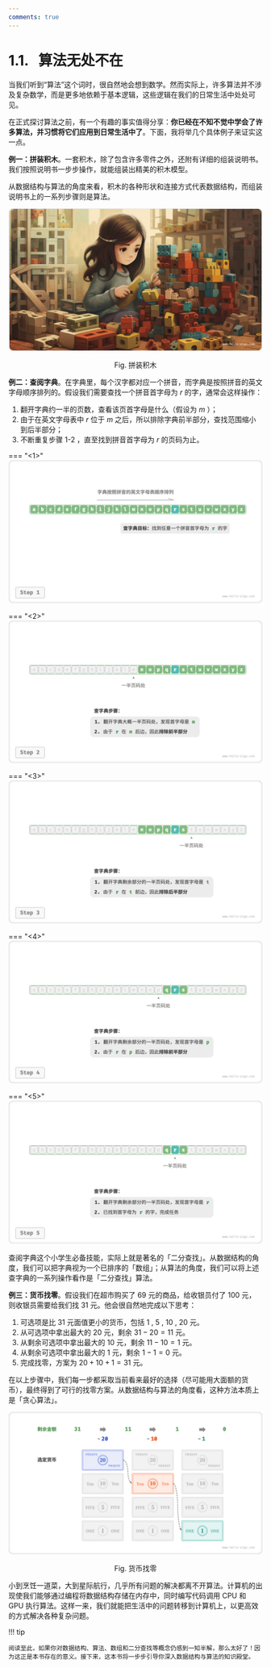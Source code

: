 ```yaml
---
comments: true
---
```


# 1.1. &nbsp; 算法无处不在

当我们听到“算法”这个词时，很自然地会想到数学。然而实际上，许多算法并不涉及复杂数学，而是更多地依赖于基本逻辑，这些逻辑在我们的日常生活中处处可见。

在正式探讨算法之前，有一个有趣的事实值得分享：**你已经在不知不觉中学会了许多算法，并习惯将它们应用到日常生活中了**。下面，我将举几个具体例子来证实这一点。

**例一：拼装积木**。一套积木，除了包含许多零件之外，还附有详细的组装说明书。我们按照说明书一步步操作，就能组装出精美的积木模型。

从数据结构与算法的角度来看，积木的各种形状和连接方式代表数据结构，而组装说明书上的一系列步骤则是算法。

![拼装积木](algorithms_are_everywhere.assets/assembling_blocks.jpg)

<p align="center"> Fig. 拼装积木 </p>

**例二：查阅字典**。在字典里，每个汉字都对应一个拼音，而字典是按照拼音的英文字母顺序排列的。假设我们需要查找一个拼音首字母为 $r$ 的字，通常会这样操作：

1. 翻开字典约一半的页数，查看该页首字母是什么（假设为 $m$ ）；
2. 由于在英文字母表中 $r$ 位于 $m$ 之后，所以排除字典前半部分，查找范围缩小到后半部分；
3. 不断重复步骤 1-2 ，直至找到拼音首字母为 $r$ 的页码为止。

=== "<1>"
    ![查字典步骤](algorithms_are_everywhere.assets/binary_search_dictionary_step_1.png)

=== "<2>"
    ![binary_search_dictionary_step_2](algorithms_are_everywhere.assets/binary_search_dictionary_step_2.png)

=== "<3>"
    ![binary_search_dictionary_step_3](algorithms_are_everywhere.assets/binary_search_dictionary_step_3.png)

=== "<4>"
    ![binary_search_dictionary_step_4](algorithms_are_everywhere.assets/binary_search_dictionary_step_4.png)

=== "<5>"
    ![binary_search_dictionary_step_5](algorithms_are_everywhere.assets/binary_search_dictionary_step_5.png)

查阅字典这个小学生必备技能，实际上就是著名的「二分查找」。从数据结构的角度，我们可以把字典视为一个已排序的「数组」；从算法的角度，我们可以将上述查字典的一系列操作看作是「二分查找」算法。

**例三：货币找零**。假设我们在超市购买了 $69$ 元的商品，给收银员付了 $100$ 元，则收银员需要给我们找 $31$ 元。他会很自然地完成以下思考：

1. 可选项是比 $31$ 元面值更小的货币，包括 $1$ , $5$ , $10$ , $20$ 元。
2. 从可选项中拿出最大的 $20$ 元，剩余 $31 - 20 = 11$ 元。
3. 从剩余可选项中拿出最大的 $10$ 元，剩余 $11 - 10 = 1$ 元。
4. 从剩余可选项中拿出最大的 $1$ 元，剩余 $1 - 1 = 0$ 元。
5. 完成找零，方案为 $20 + 10 + 1 = 31$ 元。

在以上步骤中，我们每一步都采取当前看来最好的选择（尽可能用大面额的货币），最终得到了可行的找零方案。从数据结构与算法的角度看，这种方法本质上是「贪心算法」。

![货币找零](algorithms_are_everywhere.assets/greedy_change.png)

<p align="center"> Fig. 货币找零 </p>

小到烹饪一道菜，大到星际航行，几乎所有问题的解决都离不开算法。计算机的出现使我们能够通过编程将数据结构存储在内存中，同时编写代码调用 CPU 和 GPU 执行算法。这样一来，我们就能把生活中的问题转移到计算机上，以更高效的方式解决各种复杂问题。

!!! tip

    阅读至此，如果你对数据结构、算法、数组和二分查找等概念仍感到一知半解，那么太好了！因为这正是本书存在的意义。接下来，这本书将一步步引导你深入数据结构与算法的知识殿堂。
